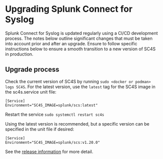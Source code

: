 # Upgrading Splunk Connect for Syslog

Splunk Connect for Syslog is updated regularly using a CI/CD development process.  The notes below outline significant changes that
must be taken into account prior and after an upgrade.  Ensure to follow specific instructions below to ensure a smooth
transition to a new version of SC4S in production.

## Upgrade process
Check the current version of SC4S by running ```sudo <docker or podman> logs SC4S```. For the latest version, use the
`latest` tag for the SC4S image in the sc4s.service unit file:
```
[Service]
Environment="SC4S_IMAGE=splunk/scs:latest"
```
Restart the service
```sudo systemctl restart sc4s```

Using the latest version is recommended, but a specific version can be specified in the unit file if desired:
```
[Service]
Environment="SC4S_IMAGE=splunk/scs:v1.20.0"
```
See the [release information](https://github.com/splunk/splunk-connect-for-syslog/releases) for more detail.
